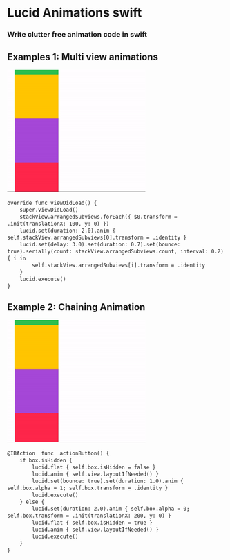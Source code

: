 
# Lucid Animations swift

### Write clutter free animation code in swift

  

  

## Examples 1: Multi view animations

![alt tag](https://github.com/chanonly123/Lucid-Animations/raw/main/demo1.gif)

```
override func viewDidLoad() {
    super.viewDidLoad()
    stackView.arrangedSubviews.forEach({ $0.transform = .init(translationX: 100, y: 0) })
    lucid.set(duration: 2.0).anim { self.stackView.arrangedSubviews[0].transform = .identity }
    lucid.set(delay: 3.0).set(duration: 0.7).set(bounce: true).serially(count: stackView.arrangedSubviews.count, interval: 0.2) { i in
        self.stackView.arrangedSubviews[i].transform = .identity
    }
    lucid.execute()
}
```

## Example 2: Chaining Animation

![alt tag](https://github.com/chanonly123/Lucid-Animations/raw/main/demo1.gif)

```
@IBAction  func  actionButton() {
    if box.isHidden {
        lucid.flat { self.box.isHidden = false }
        lucid.anim { self.view.layoutIfNeeded() }
        lucid.set(bounce: true).set(duration: 1.0).anim { self.box.alpha = 1; self.box.transform = .identity }
        lucid.execute()
    } else {
        lucid.set(duration: 2.0).anim { self.box.alpha = 0; self.box.transform = .init(translationX: 200, y: 0) }
        lucid.flat { self.box.isHidden = true }
        lucid.anim { self.view.layoutIfNeeded() }
        lucid.execute()
    }
}
```
